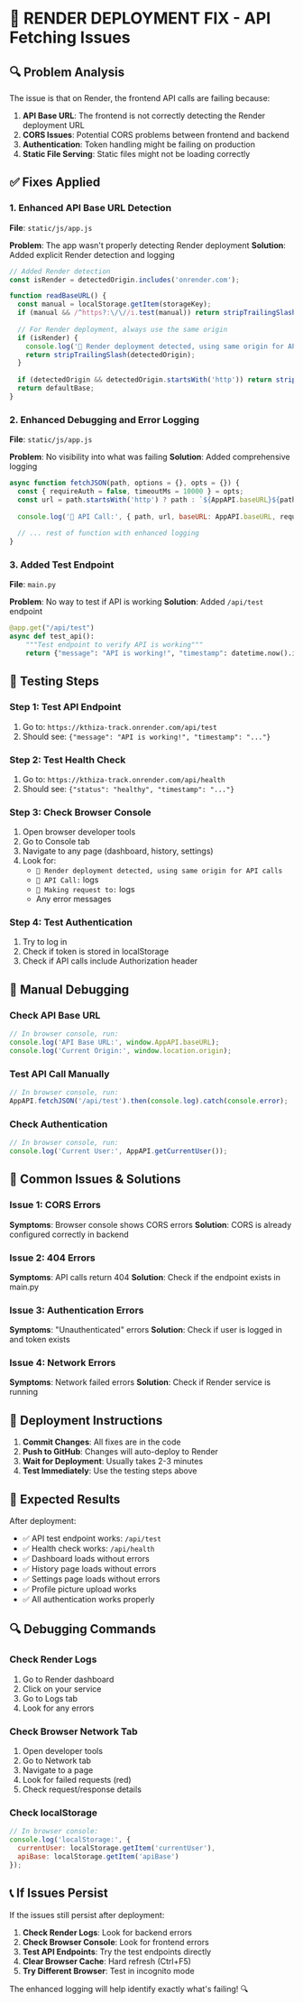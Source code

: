 # 🚨 **RENDER DEPLOYMENT FIX - API Fetching Issues**

## **🔍 Problem Analysis**

The issue is that on Render, the frontend API calls are failing because:

1. **API Base URL**: The frontend is not correctly detecting the Render deployment URL
2. **CORS Issues**: Potential CORS problems between frontend and backend
3. **Authentication**: Token handling might be failing on production
4. **Static File Serving**: Static files might not be loading correctly

## **✅ Fixes Applied**

### **1. Enhanced API Base URL Detection**
**File**: `static/js/app.js`

**Problem**: The app wasn't properly detecting Render deployment
**Solution**: Added explicit Render detection and logging

```javascript
// Added Render detection
const isRender = detectedOrigin.includes('onrender.com');

function readBaseURL() {
  const manual = localStorage.getItem(storageKey);
  if (manual && /^https?:\/\//i.test(manual)) return stripTrailingSlash(manual);
  
  // For Render deployment, always use the same origin
  if (isRender) {
    console.log('🚀 Render deployment detected, using same origin for API calls');
    return stripTrailingSlash(detectedOrigin);
  }
  
  if (detectedOrigin && detectedOrigin.startsWith('http')) return stripTrailingSlash(detectedOrigin);
  return defaultBase;
}
```

### **2. Enhanced Debugging and Error Logging**
**File**: `static/js/app.js`

**Problem**: No visibility into what was failing
**Solution**: Added comprehensive logging

```javascript
async function fetchJSON(path, options = {}, opts = {}) {
  const { requireAuth = false, timeoutMs = 10000 } = opts;
  const url = path.startsWith('http') ? path : `${AppAPI.baseURL}${path}`;
  
  console.log('🔗 API Call:', { path, url, baseURL: AppAPI.baseURL, requireAuth });
  
  // ... rest of function with enhanced logging
}
```

### **3. Added Test Endpoint**
**File**: `main.py`

**Problem**: No way to test if API is working
**Solution**: Added `/api/test` endpoint

```python
@app.get("/api/test")
async def test_api():
    """Test endpoint to verify API is working"""
    return {"message": "API is working!", "timestamp": datetime.now().isoformat()}
```

## **🧪 Testing Steps**

### **Step 1: Test API Endpoint**
1. Go to: `https://kthiza-track.onrender.com/api/test`
2. Should see: `{"message": "API is working!", "timestamp": "..."}`

### **Step 2: Test Health Check**
1. Go to: `https://kthiza-track.onrender.com/api/health`
2. Should see: `{"status": "healthy", "timestamp": "..."}`

### **Step 3: Check Browser Console**
1. Open browser developer tools
2. Go to Console tab
3. Navigate to any page (dashboard, history, settings)
4. Look for:
   - `🚀 Render deployment detected, using same origin for API calls`
   - `🔗 API Call:` logs
   - `📡 Making request to:` logs
   - Any error messages

### **Step 4: Test Authentication**
1. Try to log in
2. Check if token is stored in localStorage
3. Check if API calls include Authorization header

## **🔧 Manual Debugging**

### **Check API Base URL**
```javascript
// In browser console, run:
console.log('API Base URL:', window.AppAPI.baseURL);
console.log('Current Origin:', window.location.origin);
```

### **Test API Call Manually**
```javascript
// In browser console, run:
AppAPI.fetchJSON('/api/test').then(console.log).catch(console.error);
```

### **Check Authentication**
```javascript
// In browser console, run:
console.log('Current User:', AppAPI.getCurrentUser());
```

## **🚨 Common Issues & Solutions**

### **Issue 1: CORS Errors**
**Symptoms**: Browser console shows CORS errors
**Solution**: CORS is already configured correctly in backend

### **Issue 2: 404 Errors**
**Symptoms**: API calls return 404
**Solution**: Check if the endpoint exists in main.py

### **Issue 3: Authentication Errors**
**Symptoms**: "Unauthenticated" errors
**Solution**: Check if user is logged in and token exists

### **Issue 4: Network Errors**
**Symptoms**: Network failed errors
**Solution**: Check if Render service is running

## **📝 Deployment Instructions**

1. **Commit Changes**: All fixes are in the code
2. **Push to GitHub**: Changes will auto-deploy to Render
3. **Wait for Deployment**: Usually takes 2-3 minutes
4. **Test Immediately**: Use the testing steps above

## **🎯 Expected Results**

After deployment:
- ✅ API test endpoint works: `/api/test`
- ✅ Health check works: `/api/health`
- ✅ Dashboard loads without errors
- ✅ History page loads without errors
- ✅ Settings page loads without errors
- ✅ Profile picture upload works
- ✅ All authentication works properly

## **🔍 Debugging Commands**

### **Check Render Logs**
1. Go to Render dashboard
2. Click on your service
3. Go to Logs tab
4. Look for any errors

### **Check Browser Network Tab**
1. Open developer tools
2. Go to Network tab
3. Navigate to a page
4. Look for failed requests (red)
5. Check request/response details

### **Check localStorage**
```javascript
// In browser console:
console.log('localStorage:', {
  currentUser: localStorage.getItem('currentUser'),
  apiBase: localStorage.getItem('apiBase')
});
```

## **📞 If Issues Persist**

If the issues still persist after deployment:

1. **Check Render Logs**: Look for backend errors
2. **Check Browser Console**: Look for frontend errors
3. **Test API Endpoints**: Try the test endpoints directly
4. **Clear Browser Cache**: Hard refresh (Ctrl+F5)
5. **Try Different Browser**: Test in incognito mode

The enhanced logging will help identify exactly what's failing! 🔍
